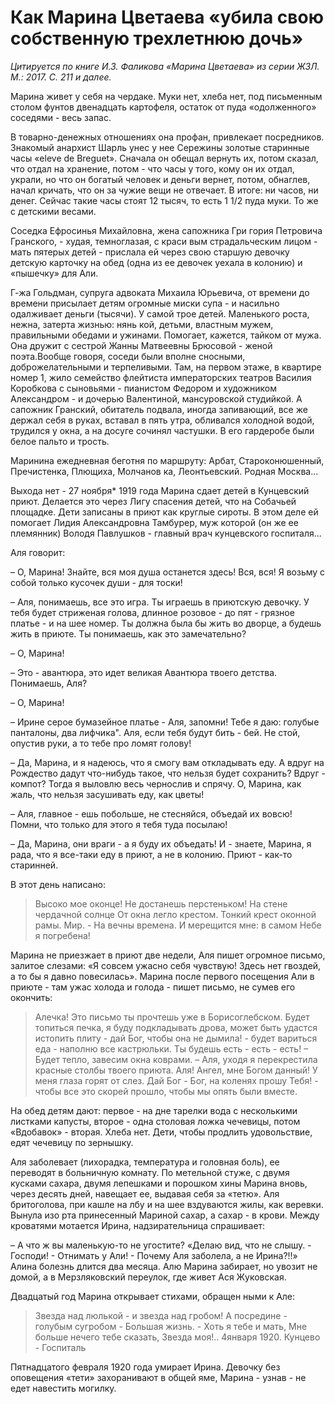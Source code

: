 # Как Марина Цветаева «убила свою собственную трехлетнюю дочь»

*Цитируется по книге И.З. Фаликова «Марина Цветаева» из серии ЖЗЛ. М.: 2017. С. 211 и далее.*

Марина живет у себя на чердаке. Муки нет, хлеба нет,
под письменным столом фунтов двенадцать картофеля,
остаток от пуда «одолженного» соседями - 
весь запас.

В товарно-денежных отношениях она профан, привлекает посредников. Знакомый анархист Шарль унес у
нее Сережины золотые старинные часы «eleve de Breguet».
Сначала он обещал вернуть их, потом сказал, что отдал на
хранение, потом - что часы у того, кому он их отдал, украли, но что он богатый человек и деньги вернет, потом, обнаглев, начал кричать, что он за чужие вещи не отвечает.
В итоге: ни часов, ни денег. Сейчас такие часы стоят 12 тысяч, то есть 1 1/2 пуда муки. То же с детскими весами.

Соседка Ефросинья Михайловна, жена сапожника Гри­
гория Петровича Гранского, - худая, темноглазая, с краси­
вым страдальческим лицом -
мать пятерых детей -
прислала ей через свою старшую девочку детскую карточку на
обед (одна из ее девочек уехала в колонию) и «пышечку»
для Али.

Г-жа Гольдман, супруга адвоката Михаила Юрьевича,
от времени до времени присылает детям огромные миски
супа - и насильно одалживает деньги (тысячи). У самой
трое детей. Маленького роста, нежна, затерта жизнью: нянь­
кой, детьми, властным мужем, правильными обедами и
ужинами. Помогает, кажется, тайком от мужа. Она дружит
с сестрой Жанны Матвеевны Брюсовой -
женой поэта.Вообще говоря, соседи были вполне сносными, доброжелательными и терпеливыми. Там, на первом этаже, в
квартире номер 1, жило семейство флейтиста императорских театров Василия Коробкова с сыновьями - пианистом Федором и художником Александром - и дочерью
Валентиной, мансуровской студийкой. А сапожник Гранский, обитатель подвала, иногда запивающий, все же держал себя в руках, вставал в пять утра, обливался холодной
водой, трудился у окна, а на досуге сочинял частушки. В его
гардеробе были белое пальто и трость.

Маринина ежедневная беготня по маршруту: Арбат,
Староконюшенный, Пречистенка, Плющиха, Молчанов­
ка, Леонтьевский. Родная Москва...

Выхода нет - 27 ноября* 1919 года Марина сдает детей
в Кунцевский приют. Делается это через Лигу спасения детей, что на Собачьей площадке. Дети записаны в приют как
круглые сироты. В этом деле ей помогает Лидия Александровна Тамбурер, муж которой (он же ее племянник) Володя Павлушков - главный врач кунцевского госпиталя...

Аля говорит:

– О, Марина! Знайте, вся моя душа останется здесь! Вся,
вся! Я возьму с собой только кусочек души - для тоски!

– Аля, понимаешь, все это игра. Ты играешь в приютскую девочку. У тебя будет стриженая голова, длинное розовое - до пят - грязное платье - и на шее номер. Ты
должна была бы жить во дворце, а будешь жить в приюте.
Ты понимаешь, как это замечательно?

– О, Марина!

– Это - авантюра, это идет великая Авантюра твоего
детства. Понимаешь, Аля?

– О, Марина!

– Ирине серое бумазейное платье - Аля, запомни!
Тебе я даю: голубые панталоны, два лифчика". Аля, если
тебя будут бить - бей. Не стой, опустив руки, а то тебе про­
ломят голову!

– Да, Марина, и я надеюсь, что я смогу вам откладывать еду. А вдруг на Рождество дадут что-нибудь такое, что
нельзя будет сохранить? Вдруг - компот? Тогда я выловлю
весь чернослив и спрячу. О, Марина, как жаль, что нельзя
засушивать еду, как цветы!

– Аля, главное - ешь побольше, не стесняйся, объедай
их вовсю! Помни, что только для этого я тебя туда посылаю!

– Да, Марина, они враги - а я буду их объедать! И -
знаете, Марина, я рада, что я все-таки еду в приют, а не в
колонию. Приют - как-то старинней.

В этот день написано:

> Высоко мое оконце!
Не достанешь перстеньком!
На стене чердачной солнце
От окна легло крестом.
Тонкий крест оконной рамы.
Мир. - На вечны времена.
И мерещится мне: в самом
Небе я погребена!

Марина не приезжает в приют две недели, Аля пишет
огромное письмо, залитое слезами: «Я совсем ужасно себя
чувствую! Здесь нет гвоздей, а то бы я давно повесилась».
Марина после первого посещения Али в приюте - там ужас
холода и голода - пишет письмо, не сумев его окончить:

> Алечка!
Это письмо ты прочтешь уже в Борисоглебском.
Будет топиться печка, я буду подкладывать дрова, может быть удастся истопить плиту - дай Бог, чтобы она
не дымила! - будет вариться еда - наполню все кастрюльки.
Ты будешь есть - есть - есть!
> – Будет тепло, завесим окна коврами.
> – Аля, уходя я перекрестила красные столбы твоего
приюта.
> Аля! Ангел, мне Богом данный!
> У меня глаза горят от слез. Дай Бог -
Бог, на коленях прошу Тебя! - чтобы все это скорей прошло, чтобы
мы опять были вместе.

На обед детям дают: первое -
на дне тарелки вода с
несколькими листками капусты, второе - одна столовая
ложка чечевицы, потом «Вдобавок» - вторая. Хлеба нет.
Дети, чтобы продлить удовольствие, едят чечевицу по зернышку.

Аля заболевает (лихорадка, температура и головная
боль), ее переводят в больничную комнату. По метельной
стуже, с двумя кусками сахара, двумя лепешками и порошком хины Марина вновь, через десять дней, навещает ее,
выдавая себя за «тетю». Аля бритоголова, при кашле на лбу
и на шее вздуваются жилы, как веревки. Вынула изо рта
принесенный Мариной сахар, а сахар - в крови. Между
кроватями мотается Ирина, надзирательница спрашивает:

– А что ж вы маленькую-то не угостите?
«Делаю вид, что не слышу. - Господи! - Отнимать у
Али! - Почему Аля заболела, а не Ирина?!!» Алина болезнь
длится два месяца. Алю Марина забирает, но увозит не
домой, а в Мерзляковский переулок, где живет Ася Жуковская.

Двадцатый год Марина открывает стихами, обращен­
ными к Але:

> Звезда над люлькой - и звезда над гробом!
А посредине - голубым сугробом -
Большая жизнь. - Хоть я тебе и мать,
Мне больше нечего тебе сказать,
Звезда моя!..
4января 1920. Кунцево - Госпиталь

Пятнадцатого февраля 1920 года умирает Ирина. Девочку без оповещения «тети» захоранивают в общей яме, Марина - узнав - не едет навестить могилку.

